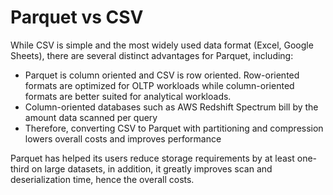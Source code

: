 # Parquet vs CSV

While CSV is simple and the most widely used data format (Excel, Google Sheets), there are several distinct advantages for Parquet, including:

- Parquet is column oriented and CSV is row oriented. Row-oriented formats are optimized for OLTP workloads while column-oriented formats are better suited for analytical workloads.
- Column-oriented databases such as AWS Redshift Spectrum bill by the amount data scanned per query
- Therefore, converting CSV to Parquet with partitioning and compression lowers overall costs and improves performance

Parquet has helped its users reduce storage requirements by at least one-third on large datasets, in addition, it greatly improves scan and deserialization time, hence the overall costs.